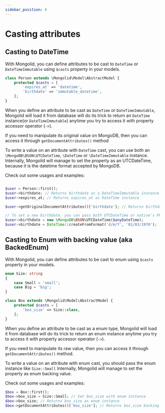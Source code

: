 ```yaml
---
sidebar_position: 6
---
```


# Casting attributes

## Casting to DateTime


With Mongolid, you can define attributes to be cast to `DateTime` or `DateTimeImmutable` using `$casts` property in your models. 

```php
class Person extends \Mongolid\Model\AbstractModel {
    protected $casts = [
        'expires_at' => 'datetime',
        'birthdate' => 'immutable_datetime',        
    ];
}
```

When you define an attribute to be cast as `DateTime` or `DateTimeImmutable`, Mongolid will load it from database will do its trick to return an `DateTime` instance(or `DateTimeImmutable`)  anytime you try to access it with property accessor operator (`->`).

If you need to manipulate its original value on MongoDB, then you can access it through `getDocumentAttributes()` method

To write a value on an attribute with `DateTime` cast, you can use both an `\MongoDB\BSON\UTCDateTime`, `\DateTime` or `\DateTimeImmutable` instance.
Internally, Mongolid will manage to set the property as an UTCDateTime, because it is the datetime format accepted by MongoDB.

Check out some usages and examples:

```php

$user = Person::first();
$user->birthdate; // Returns birthdate as a DateTimeImmutable instance
$user->expires_at; // Returns expires_at as DateTime instance

$user->getOriginalDocumentAttributes()['birthdate']; // Returns birthdate as an \MongoDB\BSON\UTCDateTime instance

// To set a new birthdate, you can pass both UTCDateTime or native's PHP DateTime
$user->birthdate = new \MongoDB\BSON\UTCDateTime($anyDateTime);
$user->birthdate = DateTime::createFromFormat('d/m/Y', '01/03/1970');
```

## Casting to Enum with backing value (aka BackedEnum)

With Mongolid, you can define attributes to be cast to enum using `$casts` property in your models. 

```php
enum Size: string
{
    case Small = 'small';
    case Big = 'big';
}

class Box extends \Mongolid\Model\AbstractModel {
    protected $casts = [
        'box_size' => Size::class,
    ];
}
```

When you define an attribute to be cast as a enum type, Mongolid will load it from database will do its trick to return an enum instance anytime you try to access it with property accessor operator (`->`).

If you need to manipulate its raw value, then you can access it through `getDocumentAttributes()` method.

To write a value on an attribute with enum cast, you should pass the enum instance like `Size::Small`
Internally, Mongolid will manage to set the property as enum backing value.

Check out some usages and examples:

```php
$box = Box::first();
$box->box_size = Size::Small; // Set box_size with enum instance
$box->box_size; // Returns box_size as enum instance
$box->getDocumentAttributes()['box_size']; // Returns box_size backing value
```
